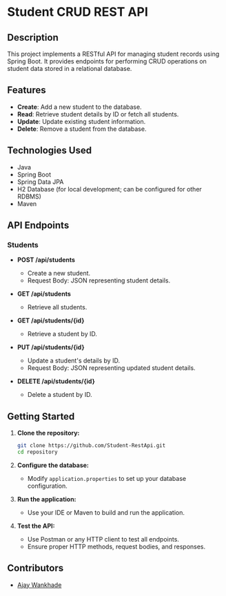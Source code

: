 # Student CRUD REST API

## Description

This project implements a RESTful API for managing student records using Spring Boot. It provides endpoints for performing CRUD operations on student data stored in a relational database.

## Features

- **Create**: Add a new student to the database.
- **Read**: Retrieve student details by ID or fetch all students.
- **Update**: Update existing student information.
- **Delete**: Remove a student from the database.

## Technologies Used

- Java
- Spring Boot
- Spring Data JPA
- H2 Database (for local development; can be configured for other RDBMS)
- Maven

## API Endpoints

### Students

- **POST /api/students**
  - Create a new student.
  - Request Body: JSON representing student details.

- **GET /api/students**
  - Retrieve all students.

- **GET /api/students/{id}**
  - Retrieve a student by ID.

- **PUT /api/students/{id}**
  - Update a student's details by ID.
  - Request Body: JSON representing updated student details.

- **DELETE /api/students/{id}**
  - Delete a student by ID.

## Getting Started

1. **Clone the repository:**
   ```bash
   git clone https://github.com/Student-RestApi.git
   cd repository
   ```

2. **Configure the database:**
   - Modify `application.properties` to set up your database configuration.

3. **Run the application:**
   - Use your IDE or Maven to build and run the application.

4. **Test the API:**
   - Use Postman or any HTTP client to test all endpoints.
   - Ensure proper HTTP methods, request bodies, and responses.

## Contributors

- [Ajay Wankhade](https://github.com/ajaysw01)

